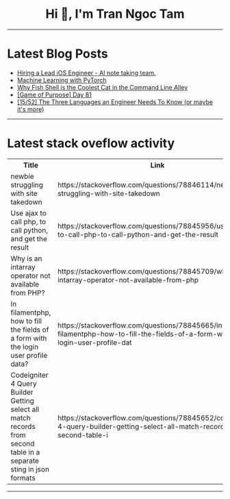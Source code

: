 <h1 align="center">Hi 👋, I'm Tran Ngoc Tam</h1>

---

# Latest Blog Posts 
<!-- BLOG-POST-LIST:START -->
- [Hiring a Lead iOS Engineer - AI note taking team.](https://dev.to/tomyamateo/hiring-a-lead-ios-engineer-ai-note-taking-team-4d00)
- [Machine Learning with PyTorch](https://dev.to/kartikmehta8/machine-learning-with-pytorch-2ppj)
- [Why Fish Shell is the Coolest Cat in the Command Line Alley](https://dev.to/fa5tworm/why-fish-shell-is-the-coolest-cat-in-the-command-line-alley-n3l)
- [[Game of Purpose] Day 81](https://dev.to/humberd/game-of-purpose-day-81-80f)
- [[15/52] The Three Languages an Engineer Needs To Know &lpar;or maybe it&#39;s more&rpar;](https://dev.to/tythos/1552-the-three-languages-an-engineer-needs-to-know-or-maybe-its-more-11jg)
<!-- BLOG-POST-LIST:END -->

---

# Latest stack oveflow activity
<table>
  <tr><th>Title</th><th>Link</th></tr>
  <!-- STACKOVERFLOW:START --><tr><td>newbie struggling with site takedown</td><td>https://stackoverflow.com/questions/78846114/newbie-struggling-with-site-takedown</td></tr><tr><td>Use ajax to call php, to call python, and get the result</td><td>https://stackoverflow.com/questions/78845956/use-ajax-to-call-php-to-call-python-and-get-the-result</td></tr><tr><td>Why is an intarray operator not available from PHP?</td><td>https://stackoverflow.com/questions/78845709/why-is-an-intarray-operator-not-available-from-php</td></tr><tr><td>In filamentphp, how to fill the fields of a form with the login user profile data?</td><td>https://stackoverflow.com/questions/78845665/in-filamentphp-how-to-fill-the-fields-of-a-form-with-the-login-user-profile-dat</td></tr><tr><td>Codeigniter 4 Query Builder Getting select all match records from second table in a separate sting in json formats</td><td>https://stackoverflow.com/questions/78845652/codeigniter-4-query-builder-getting-select-all-match-records-from-second-table-i</td></tr><!-- STACKOVERFLOW:END -->
</table>

---


